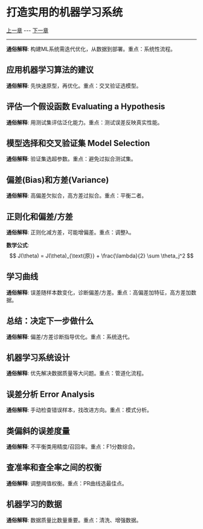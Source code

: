 # 打造实用的机器学习系统

[上一章](6.neuralNetworks.md) --- [下一章](8.SVM.md)

---

**通俗解释**: 构建ML系统需迭代优化，从数据到部署。重点：系统性流程。

## 应用机器学习算法的建议

**通俗解释**: 先快速原型，再优化。重点：交叉验证选模型。

## 评估一个假设函数 Evaluating a Hypothesis

**通俗解释**: 用测试集评估泛化能力。重点：测试误差反映真实性能。

## 模型选择和交叉验证集 Model Selection

**通俗解释**: 验证集选超参数。重点：避免过拟合测试集。

## 偏差(Bias)和方差(Variance)

**通俗解释**: 高偏差欠拟合，高方差过拟合。重点：平衡二者。

## 正则化和偏差/方差

**通俗解释**: 正则化减方差，可能增偏差。重点：调整λ。

**数学公式**:
$$
J(\theta) = J(\theta)_{\text{原}} + \frac{\lambda}{2} \sum \theta_j^2
$$

## 学习曲线

**通俗解释**: 误差随样本数变化，诊断偏差/方差。重点：高偏差加特征，高方差加数据。

## 总结：决定下一步做什么

**通俗解释**: 偏差/方差诊断指导优化。重点：系统迭代。

## 机器学习系统设计

**通俗解释**: 优先解决数据质量等大问题。重点：管道化流程。

## 误差分析 Error Analysis

**通俗解释**: 手动检查错误样本，找改进方向。重点：模式分析。

## 类偏斜的误差度量

**通俗解释**: 不平衡类用精度/召回率。重点：F1分数综合。

## 查准率和查全率之间的权衡

**通俗解释**: 调整阈值权衡。重点：PR曲线选最佳点。

## 机器学习的数据

**通俗解释**: 数据质量比数量重要。重点：清洗、增强数据。